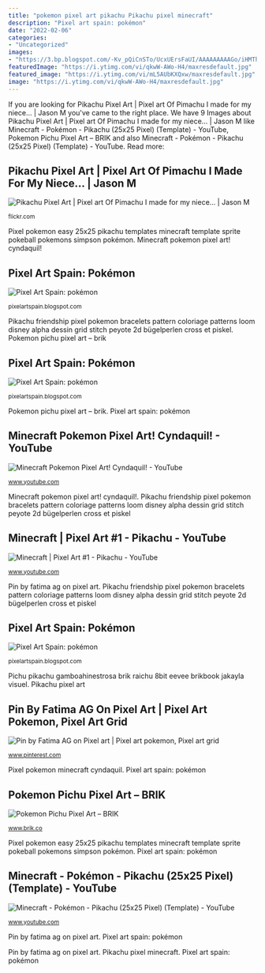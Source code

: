 ```yaml
---
title: "pokemon pixel art pikachu Pikachu pixel minecraft"
description: "Pixel art spain: pokémon"
date: "2022-02-06"
categories:
- "Uncategorized"
images:
- "https://3.bp.blogspot.com/-Kv_pQiCnSTo/UcxUErsFaUI/AAAAAAAAAGo/iHMThb7qk3Q/s960/IMG_0426.jpg"
featuredImage: "https://i.ytimg.com/vi/qkwW-AWo-H4/maxresdefault.jpg"
featured_image: "https://i.ytimg.com/vi/mL5AUbKXQxw/maxresdefault.jpg"
image: "https://i.ytimg.com/vi/qkwW-AWo-H4/maxresdefault.jpg"
---
```


If you are looking for Pikachu Pixel Art | Pixel art Of Pimachu I made for my niece… | Jason M you've came to the right place. We have 9 Images about Pikachu Pixel Art | Pixel art Of Pimachu I made for my niece… | Jason M like Minecraft - Pokémon - Pikachu (25x25 Pixel) (Template) - YouTube, Pokemon Pichu Pixel Art – BRIK and also Minecraft - Pokémon - Pikachu (25x25 Pixel) (Template) - YouTube. Read more:

## Pikachu Pixel Art | Pixel Art Of Pimachu I Made For My Niece… | Jason M

![Pikachu Pixel Art | Pixel art Of Pimachu I made for my niece… | Jason M](https://c1.staticflickr.com/9/8499/8302011026_52d770a992_b.jpg "Pixel pokemon easy 25x25 pikachu templates minecraft template sprite pokeball pokemons simpson pokémon")

<small>flickr.com</small>

Pixel pokemon easy 25x25 pikachu templates minecraft template sprite pokeball pokemons simpson pokémon. Minecraft pokemon pixel art! cyndaquil!

## Pixel Art Spain: Pokémon

![Pixel Art Spain: pokémon](http://1.bp.blogspot.com/-9dm66quYf2s/U70SrAk1o1I/AAAAAAAABpY/p3vtPTM5C54/s1600/DSC_1225.jpg "Pixel art spain: pokémon")

<small>pixelartspain.blogspot.com</small>

Pikachu friendship pixel pokemon bracelets pattern coloriage patterns loom disney alpha dessin grid stitch peyote 2d bügelperlen cross et piskel. Pokemon pichu pixel art – brik

## Pixel Art Spain: Pokémon

![Pixel Art Spain: pokémon](http://4.bp.blogspot.com/-CKS4rwFhCck/Uc6k9s0ucsI/AAAAAAAAARo/b5xfF_U0j4c/s960/IMG_0478.jpg "Pikachu friendship pixel pokemon bracelets pattern coloriage patterns loom disney alpha dessin grid stitch peyote 2d bügelperlen cross et piskel")

<small>pixelartspain.blogspot.com</small>

Pokemon pichu pixel art – brik. Pixel art spain: pokémon

## Minecraft Pokemon Pixel Art! Cyndaquil! - YouTube

![Minecraft Pokemon Pixel Art! Cyndaquil! - YouTube](https://i.ytimg.com/vi/mL5AUbKXQxw/maxresdefault.jpg "Pixel art spain: pokémon")

<small>www.youtube.com</small>

Minecraft pokemon pixel art! cyndaquil!. Pikachu friendship pixel pokemon bracelets pattern coloriage patterns loom disney alpha dessin grid stitch peyote 2d bügelperlen cross et piskel

## Minecraft | Pixel Art #1 - Pikachu - YouTube

![Minecraft | Pixel Art #1 - Pikachu - YouTube](http://i.ytimg.com/vi/6xEEYUukmDw/maxresdefault.jpg "Pixel art spain: pokémon")

<small>www.youtube.com</small>

Pin by fatima ag on pixel art. Pikachu friendship pixel pokemon bracelets pattern coloriage patterns loom disney alpha dessin grid stitch peyote 2d bügelperlen cross et piskel

## Pixel Art Spain: Pokémon

![Pixel Art Spain: pokémon](https://3.bp.blogspot.com/-Kv_pQiCnSTo/UcxUErsFaUI/AAAAAAAAAGo/iHMThb7qk3Q/s960/IMG_0426.jpg "Pixel pokemon minecraft cyndaquil")

<small>pixelartspain.blogspot.com</small>

Pichu pikachu gamboahinestrosa brik raichu 8bit eevee brikbook jakayla visuel. Pikachu pixel art

## Pin By Fatima AG On Pixel Art | Pixel Art Pokemon, Pixel Art Grid

![Pin by Fatima AG on Pixel art | Pixel art pokemon, Pixel art grid](https://i.pinimg.com/736x/7b/bd/69/7bbd6928687e2407c3755c65b6f19be5.jpg "Pixel art spain: pokémon")

<small>www.pinterest.com</small>

Pixel pokemon minecraft cyndaquil. Pixel art spain: pokémon

## Pokemon Pichu Pixel Art – BRIK

![Pokemon Pichu Pixel Art – BRIK](http://cdn.shopify.com/s/files/1/0822/1983/articles/pokemon-pichu-pixel-art-pixel-art-pokemon-pichu-electric-type-pikachu-raichu-pixel-8bit.png?v=1501226065 "Pokemon pichu pixel art – brik")

<small>www.brik.co</small>

Pixel pokemon easy 25x25 pikachu templates minecraft template sprite pokeball pokemons simpson pokémon. Pixel art spain: pokémon

## Minecraft - Pokémon - Pikachu (25x25 Pixel) (Template) - YouTube

![Minecraft - Pokémon - Pikachu (25x25 Pixel) (Template) - YouTube](https://i.ytimg.com/vi/qkwW-AWo-H4/maxresdefault.jpg "Pixel art spain: pokémon")

<small>www.youtube.com</small>

Pin by fatima ag on pixel art. Pixel art spain: pokémon

Pin by fatima ag on pixel art. Pikachu pixel minecraft. Pixel art spain: pokémon
